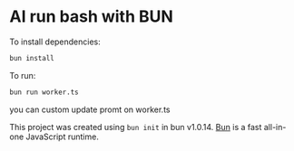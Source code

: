 # AI run bash with BUN

To install dependencies:

```bash
bun install
```

To run:

```bash
bun run worker.ts
```

you can custom update promt on worker.ts 

This project was created using `bun init` in bun v1.0.14. [Bun](https://bun.sh) is a fast all-in-one JavaScript runtime.


